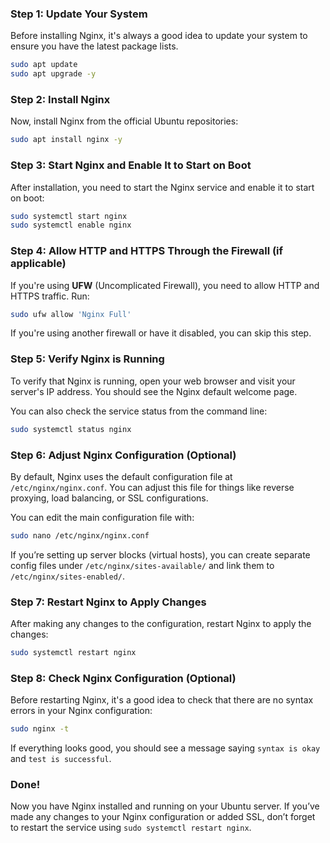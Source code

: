 ### Step 1: Update Your System
Before installing Nginx, it's always a good idea to update your system to ensure you have the latest package lists.

```bash
sudo apt update
sudo apt upgrade -y
```

### Step 2: Install Nginx
Now, install Nginx from the official Ubuntu repositories:

```bash
sudo apt install nginx -y
```

### Step 3: Start Nginx and Enable It to Start on Boot
After installation, you need to start the Nginx service and enable it to start on boot:

```bash
sudo systemctl start nginx
sudo systemctl enable nginx
```

### Step 4: Allow HTTP and HTTPS Through the Firewall (if applicable)
If you're using **UFW** (Uncomplicated Firewall), you need to allow HTTP and HTTPS traffic. Run:

```bash
sudo ufw allow 'Nginx Full'
```

If you're using another firewall or have it disabled, you can skip this step.

### Step 5: Verify Nginx is Running
To verify that Nginx is running, open your web browser and visit your server's IP address. You should see the Nginx default welcome page.

You can also check the service status from the command line:

```bash
sudo systemctl status nginx
```

### Step 6: Adjust Nginx Configuration (Optional)
By default, Nginx uses the default configuration file at `/etc/nginx/nginx.conf`. You can adjust this file for things like reverse proxying, load balancing, or SSL configurations.

You can edit the main configuration file with:

```bash
sudo nano /etc/nginx/nginx.conf
```

If you’re setting up server blocks (virtual hosts), you can create separate config files under `/etc/nginx/sites-available/` and link them to `/etc/nginx/sites-enabled/`.

### Step 7: Restart Nginx to Apply Changes
After making any changes to the configuration, restart Nginx to apply the changes:

```bash
sudo systemctl restart nginx
```

### Step 8: Check Nginx Configuration (Optional)
Before restarting Nginx, it's a good idea to check that there are no syntax errors in your Nginx configuration:

```bash
sudo nginx -t
```

If everything looks good, you should see a message saying `syntax is okay` and `test is successful`.


### Done!
Now you have Nginx installed and running on your Ubuntu server. If you’ve made any changes to your Nginx configuration or added SSL, don’t forget to restart the service using `sudo systemctl restart nginx`.

